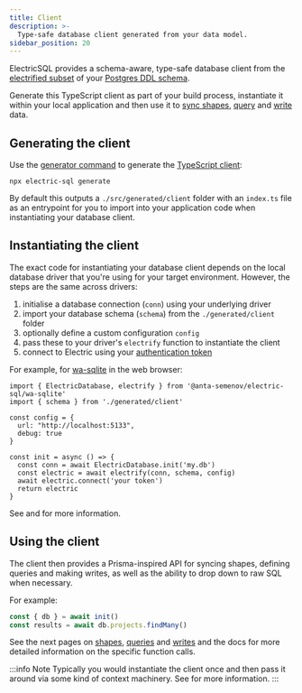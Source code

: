 ```yaml
---
title: Client
description: >-
  Type-safe database client generated from your data model.
sidebar_position: 20
---
```


ElectricSQL provides a schema-aware, type-safe database client from the [electrified subset](../data-modelling/electrification.md) of your [Postgres&nbsp;DDL&nbsp;schema](../data-modelling/migrations.md).

Generate this TypeScript client as part of your build process, instantiate it within your local application and then use it to [sync shapes](./shapes.md), [query](./queries.md) and [write](./writes.md) data.

## Generating the client

Use the [generator command](../../api/cli.md#generate) to generate the [TypeScript client](../installation/client.md):

```shell
npx electric-sql generate
```

By default this outputs a `./src/generated/client` folder with an `index.ts` file as an entrypoint for you to import into your application code when instantiating your database client.

## Instantiating the client

The exact code for instantiating your database client depends on the local database driver that you're using for your target environment. However, the steps are the same across drivers:

1. initialise a database connection (`conn`) using your underlying driver
2. import your database schema (`schema`) from the `./generated/client` folder
3. optionally define a custom configuration `config`
4. pass these to your driver's `electrify` function to instantiate the client
5. connect to Electric using your [authentication token](../auth/index.md)

For example, for [wa-sqlite](../../integrations/drivers/web/wa-sqlite.md) in the web browser:

```tsx
import { ElectricDatabase, electrify } from '@anta-semenov/electric-sql/wa-sqlite'
import { schema } from './generated/client'

const config = {
  url: "http://localhost:5133",
  debug: true
}

const init = async () => {
  const conn = await ElectricDatabase.init('my.db')
  const electric = await electrify(conn, schema, config)
  await electric.connect('your token')
  return electric
}
```

See <DocPageLink path="integrations/drivers" /> and <DocPageLink path="api/clients/typescript" /> for more information.

## Using the client

The client then provides a Prisma-inspired API for syncing shapes, defining queries and making writes, as well as the ability to drop down to raw SQL when necessary.

For example:

```ts
const { db } = await init()
const results = await db.projects.findMany()
```

See the next pages on [shapes](./shapes.md), [queries](./queries.md) and [writes](./writes.md) and the <DocPageLink path="api/clients/typescript" /> docs for more detailed information on the specific function calls.

:::info Note
Typically you would instantiate the client once and then pass it around via some kind of context machinery. See <DocPageLink path="integrations/frontend" /> for more information.
:::
